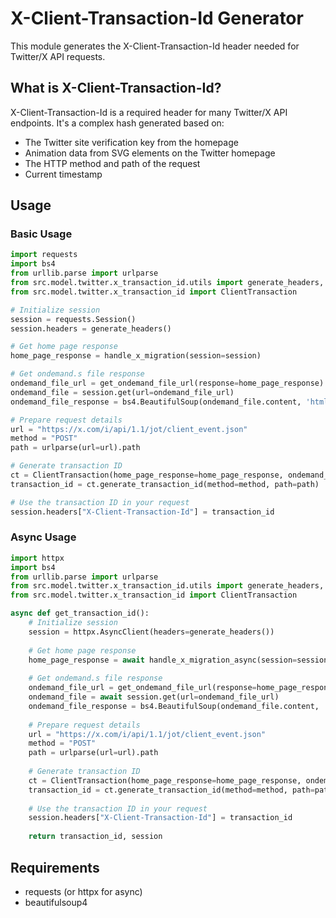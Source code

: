 # X-Client-Transaction-Id Generator

This module generates the X-Client-Transaction-Id header needed for Twitter/X API requests.

## What is X-Client-Transaction-Id?

X-Client-Transaction-Id is a required header for many Twitter/X API endpoints. It's a complex hash generated based on:
- The Twitter site verification key from the homepage
- Animation data from SVG elements on the Twitter homepage
- The HTTP method and path of the request
- Current timestamp

## Usage

### Basic Usage

```python
import requests
import bs4
from urllib.parse import urlparse
from src.model.twitter.x_transaction_id.utils import generate_headers, handle_x_migration, get_ondemand_file_url
from src.model.twitter.x_transaction_id import ClientTransaction

# Initialize session
session = requests.Session()
session.headers = generate_headers()

# Get home page response
home_page_response = handle_x_migration(session=session)

# Get ondemand.s file response
ondemand_file_url = get_ondemand_file_url(response=home_page_response)
ondemand_file = session.get(url=ondemand_file_url)
ondemand_file_response = bs4.BeautifulSoup(ondemand_file.content, 'html.parser')

# Prepare request details
url = "https://x.com/i/api/1.1/jot/client_event.json"
method = "POST"
path = urlparse(url=url).path

# Generate transaction ID
ct = ClientTransaction(home_page_response=home_page_response, ondemand_file_response=ondemand_file_response)
transaction_id = ct.generate_transaction_id(method=method, path=path)

# Use the transaction ID in your request
session.headers["X-Client-Transaction-Id"] = transaction_id
```

### Async Usage

```python
import httpx
import bs4
from urllib.parse import urlparse
from src.model.twitter.x_transaction_id.utils import generate_headers, handle_x_migration_async, get_ondemand_file_url
from src.model.twitter.x_transaction_id import ClientTransaction

async def get_transaction_id():
    # Initialize session
    session = httpx.AsyncClient(headers=generate_headers())
    
    # Get home page response
    home_page_response = await handle_x_migration_async(session=session)
    
    # Get ondemand.s file response
    ondemand_file_url = get_ondemand_file_url(response=home_page_response)
    ondemand_file = await session.get(url=ondemand_file_url)
    ondemand_file_response = bs4.BeautifulSoup(ondemand_file.content, 'html.parser')
    
    # Prepare request details
    url = "https://x.com/i/api/1.1/jot/client_event.json"
    method = "POST"
    path = urlparse(url=url).path
    
    # Generate transaction ID
    ct = ClientTransaction(home_page_response=home_page_response, ondemand_file_response=ondemand_file_response)
    transaction_id = ct.generate_transaction_id(method=method, path=path)
    
    # Use the transaction ID in your request
    session.headers["X-Client-Transaction-Id"] = transaction_id
    
    return transaction_id, session
```

## Requirements

- requests (or httpx for async)
- beautifulsoup4 